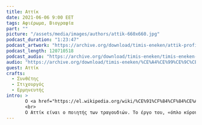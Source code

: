 ```yaml
---
title: Αττίκ
date: 2021-06-06 9:00 EET
tags: Αφιέρωμα, Βιογραφία
part: ""
picture: "/assets/media/images/authors/attik-660x660.jpg"
podcast_duration: "1:23:47"
podcast_artwork: "https://archive.org/download/timis-eneken/attik-profile.png"
podcast_length: 120710518
podcast_audio: "https://archive.org/download/timis-eneken/timis-eneken-attik-afieroma-03-12-16.mp3"
audio: "https://archive.org/download/timis-eneken/%CE%A4%CE%99%CE%9C%CE%97%CE%A3%20%CE%95%CE%9D%CE%95%CE%9A%CE%95%CE%9D%20%CE%91%CE%A4%CE%A4%CE%99%CE%9A%20%CE%91%CE%A6%CE%99%CE%95%CE%A1%CE%A9%CE%9C%CE%91%2003-12-16.mp3"
guest: Αττίκ
crafts:
  - Συνθέτης
  - Στιχουργός
  - Ερμηνευτής
intro: >
       Ο <a href="https://el.wikipedia.org/wiki/%CE%91%CF%84%CF%84%CE%AF%CE%BA">Αττίκ</a> (πραγματικό όνομα: Κλέων Τριανταφύλλου, 19 Μαρτίου 1885 - 29 Αυγούστου 1944) ήταν Έλληνας συνθέτης, στιχουργός και ερμηνευτής των τραγουδιών του. Υπήρξε ένας από τους σημαντικότερους εκφραστές του ελληνικού ελαφρού τραγουδιού στις αρχές του 20ού αιώνα.
       <br>
       Ο Αττίκ είναι ο ποιητής των τραγουδιών. Το έργο του, «όπλο κύρους» για την ελληνική φινέτσα, περίμενε υπομονετικά την αναγνώρισή του απ’ τον καινούργιο κόσμο.  Ο Αττίκ, άκουσε από τότε τους καημούς και τα όνειρά μας, τα σχέδια, τα σχόλιά μας, την οργή και τις γκρίνιες μας.  Ένας από τους σημαντικότερους εκφραστές του ελληνικού ελαφρού τραγουδιού των αρχών του 20ού αιώνα. Προέρχεται από τη γενναία μήτρα του παροικιακού  Ελληνισμού. Από τις θάλασσες του Πρωτέα. Αθηναίος, αλλά πολιτογραφημένος Παρισινός,  χάριν στην  ποιότητα του πνεύματος και την καλλιτεχνική του έμπνευση.  Ανθρωπιά, ευγένεια και ευψυχία χαρακτηρίζουν το έργο του. Μελωδίες τέλειες, αρμονίες άψογες και πλούσιες. Οι στίχοι του ποιητικοί, σοφοί, σε άλλους θυμίζουν τη μιζέρια της κοινωνίας και των ηθών μας και για άλλους αποτελούν κρησφύγετο για να φορέσουν την ευρωπαϊκή λεοντή.
---
```

